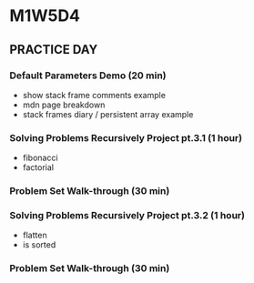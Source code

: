 # M1W5D4

## PRACTICE DAY

### Default Parameters Demo (20 min)

* show stack frame comments example
* mdn page breakdown
* stack frames diary / persistent array example

### Solving Problems Recursively Project pt.3.1 (1 hour)

* fibonacci
* factorial

### Problem Set Walk-through (30 min)

### Solving Problems Recursively Project pt.3.2 (1 hour)

* flatten
* is sorted

### Problem Set Walk-through (30 min)

